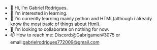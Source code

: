 - 👋 Hi, I’m Gabriel Rodrigues.
- 👀 I’m interested in learning.
- 🌱 I’m currently learning mainly python and HTML(although i already know the most basic of things about Html).
- 💞️ I’m looking to collaborate on nothing for now.
- 📫 How to reach me: Discord:@Gabrigamer#3075 or email:gabrielrodrigues772009@gmail.com

<!---
GabrielRodriguesgr/GabrielRodriguesgr is a ✨ special ✨ repository because its `README.md` (this file) appears on your GitHub profile.
You can click the Preview link to take a look at your changes.
--->
